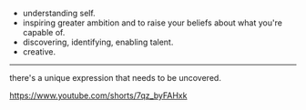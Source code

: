- understanding self.
- inspiring greater ambition and to raise your beliefs about what you're capable of.
- discovering, identifying, enabling talent.
- creative.

---

there's a unique expression that needs to be uncovered.

https://www.youtube.com/shorts/7qz_byFAHxk